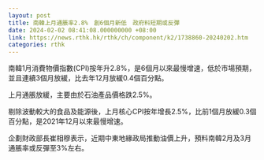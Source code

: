 ```yaml
---
layout: post
title: 南韓上月通脹率2.8%　創6個月新低　政府料短期或反彈
date: 2024-02-02 08:41:08.000000000 +08:00
link: https://news.rthk.hk/rthk/ch/component/k2/1738860-20240202.htm
categories: rthk
---
```


南韓1月消費物價指數(CPI)按年升2.8%，是6個月以來最慢增速，低於市場預期，並且連續3個月放緩，比去年12月放緩0.4個百分點。

上月通脹放緩，主要由於石油產品價格跌2.5%。

剔除波動較大的食品及能源後，上月核心CPI按年增長2.5%，比前1個月放緩0.3個百分點，是2021年12月以來最慢增速。

企劃財政部長崔相穆表示，近期中東地緣政局推動油價上升，預料南韓2月及3月通脹率或反彈至3%左右。
